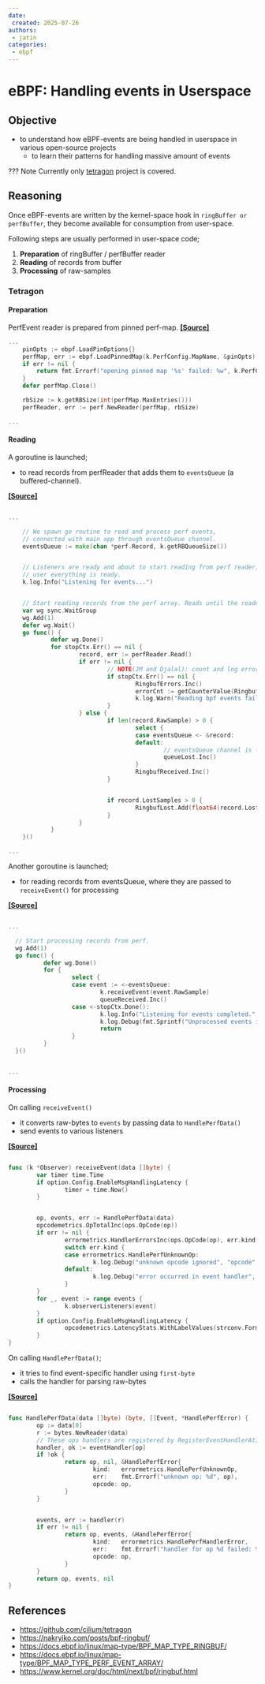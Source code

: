 ```yaml
---
date: 
 created: 2025-07-26
authors:
 - jatin
categories:
 - ebpf
---
```


# eBPF: Handling events in Userspace


## Objective

- to understand how eBPF-events are being handled in userspace in various open-source projects
    - to learn their patterns for handling massive amount of events

??? Note
    Currently only [tetragon](https://github.com/cilium/tetragon) project is covered.
    
<!-- more -->

## Reasoning


Once eBPF-events are written by the kernel-space hook in `ringBuffer or perfBuffer`, they become available for consumption from user-space.

Following steps are usually performed in user-space code;

1. **Preparation** of ringBuffer / perfBuffer reader
2. **Reading** of records from buffer
3. **Processing** of raw-samples


### Tetragon

#### Preparation

PerfEvent reader is prepared from pinned perf-map. **[[Source]](https://github.com/cilium/tetragon/blob/d121dc153b1227cd3670a0e915ecc903d2f4913c/pkg/observer/observer_linux.go#L61)**

```go linenums="1" title="snippet.go"  hl_lines="3 10"
...
	pinOpts := ebpf.LoadPinOptions{}
	perfMap, err := ebpf.LoadPinnedMap(k.PerfConfig.MapName, &pinOpts)
	if err != nil {
		return fmt.Errorf("opening pinned map '%s' failed: %w", k.PerfConfig.MapName, err)
	}
	defer perfMap.Close()

	rbSize := k.getRBSize(int(perfMap.MaxEntries()))
	perfReader, err := perf.NewReader(perfMap, rbSize)

...
```

#### Reading

A goroutine is launched;

- to read records from perfReader that adds them to `eventsQueue` (a buffered-channel). 
 
**[[Source]](https://github.com/cilium/tetragon/blob/d121dc153b1227cd3670a0e915ecc903d2f4913c/pkg/observer/observer_linux.go#L82-L119)**

```go linenums="1" title="snippet2.go"  hl_lines="5 20 31"

...

	// We spawn go routine to read and process perf events,
	// connected with main app through eventsQueue channel.
    eventsQueue := make(chan *perf.Record, k.getRBQueueSize())


    // Listeners are ready and about to start reading from perf reader, tell
    // user everything is ready.
    k.log.Info("Listening for events...")


    // Start reading records from the perf array. Reads until the reader is closed.
    var wg sync.WaitGroup
    wg.Add(1)
    defer wg.Wait()
    go func() {
            defer wg.Done()
            for stopCtx.Err() == nil {
                    record, err := perfReader.Read()
                    if err != nil {
                            // NOTE(JM and Djalal): count and log errors while excluding the stopping context
                            if stopCtx.Err() == nil {
                                    RingbufErrors.Inc()
                                    errorCnt := getCounterValue(RingbufErrors)
                                    k.log.Warn("Reading bpf events failed", "errors", errorCnt, logfields.Error, err)
                            }
                    } else {
                            if len(record.RawSample) > 0 {
                                    select {
                                    case eventsQueue <- &record:
                                    default:
                                            // eventsQueue channel is full, drop the event
                                            queueLost.Inc()
                                    }
                                    RingbufReceived.Inc()
                            }


                            if record.LostSamples > 0 {
                                    RingbufLost.Add(float64(record.LostSamples))
                            }
                    }
            }
    }()

...

```


Another goroutine is launched;

- for reading records from eventsQueue, where they are passed to `receiveEvent()` for processing
 
**[[Source]](https://github.com/cilium/tetragon/blob/d121dc153b1227cd3670a0e915ecc903d2f4913c/pkg/observer/observer_linux.go#L121-L137)**

```go linenums="1" title="snippet3.go" hl_lines="9 10 11"

...

  // Start processing records from perf.
  wg.Add(1)
  go func() {
          defer wg.Done()
          for {
                  select {
                  case event := <-eventsQueue:
                          k.receiveEvent(event.RawSample)
                          queueReceived.Inc()
                  case <-stopCtx.Done():
                          k.log.Info("Listening for events completed.", logfields.Error, stopCtx.Err())
                          k.log.Debug(fmt.Sprintf("Unprocessed events in RB queue: %d", len(eventsQueue)))
                          return
                  }
          }
  }()


...


```

#### Processing

On calling `receiveEvent()`

- it converts raw-bytes to `events` by passing data to `HandlePerfData()`
- send events to various listeners

**[[Source]](https://github.com/cilium/tetragon/blob/500231c48fdbe567cf384acc2d2ece7763394632/pkg/observer/observer.go#L111-L134)**

```go linenums="1" title="snippet4.go" hl_lines="8 19 20 21"

func (k *Observer) receiveEvent(data []byte) {
        var timer time.Time
        if option.Config.EnableMsgHandlingLatency {
                timer = time.Now()
        }


        op, events, err := HandlePerfData(data)
        opcodemetrics.OpTotalInc(ops.OpCode(op))
        if err != nil {
                errormetrics.HandlerErrorsInc(ops.OpCode(op), err.kind)
                switch err.kind {
                case errormetrics.HandlePerfUnknownOp:
                        k.log.Debug("unknown opcode ignored", "opcode", err.opcode)
                default:
                        k.log.Debug("error occurred in event handler", "opcode", err.opcode, logfields.Error, err)
                }
        }
        for _, event := range events {
                k.observerListeners(event)
        }
        if option.Config.EnableMsgHandlingLatency {
                opcodemetrics.LatencyStats.WithLabelValues(strconv.FormatUint(uint64(op), 10)).Observe(float64(time.Since(timer).Microseconds()))
        }
}

```


On calling `HandlePerfData()`;

- it tries to find event-specific handler using `first-byte`
- calls the handler for parsing raw-bytes
  
**[[Source]](https://github.com/cilium/tetragon/blob/main/pkg/observer/observer.go#L87)**

```go linenums="1" title="snippet5.go" hl_lines="2 5 15" 

func HandlePerfData(data []byte) (byte, []Event, *HandlePerfError) {
        op := data[0]
        r := bytes.NewReader(data)
        // These ops handlers are registered by RegisterEventHandlerAtInit().
        handler, ok := eventHandler[op]
        if !ok {
                return op, nil, &HandlePerfError{
                        kind:   errormetrics.HandlePerfUnknownOp,
                        err:    fmt.Errorf("unknown op: %d", op),
                        opcode: op,
                }
        }


        events, err := handler(r)
        if err != nil {
                return op, events, &HandlePerfError{
                        kind:   errormetrics.HandlePerfHandlerError,
                        err:    fmt.Errorf("handler for op %d failed: %w", op, err),
                        opcode: op,
                }
        }
        return op, events, nil
}


```

## References
- <https://github.com/cilium/tetragon>
- <https://nakryiko.com/posts/bpf-ringbuf/>
- <https://docs.ebpf.io/linux/map-type/BPF_MAP_TYPE_RINGBUF/>
- <https://docs.ebpf.io/linux/map-type/BPF_MAP_TYPE_PERF_EVENT_ARRAY/>
- <https://www.kernel.org/doc/html/next/bpf/ringbuf.html>